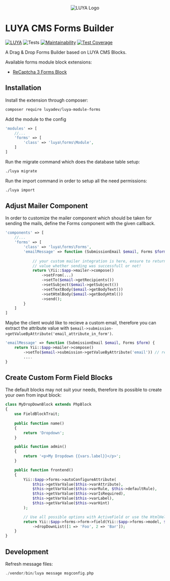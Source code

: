 <p align="center">
  <img src="https://raw.githubusercontent.com/luyadev/luya/master/docs/logo/luya-logo-0.2x.png" alt="LUYA Logo"/>
</p>

# LUYA CMS Forms Builder

[![LUYA](https://img.shields.io/badge/Powered%20by-LUYA-brightgreen.svg)](https://luya.io)
![Tests](https://github.com/luyadev/luya-module-forms/workflows/Tests/badge.svg)
[![Maintainability](https://api.codeclimate.com/v1/badges/41f50ebcd7330406bcc4/maintainability)](https://codeclimate.com/github/luyadev/luya-module-forms/maintainability)
[![Test Coverage](https://api.codeclimate.com/v1/badges/41f50ebcd7330406bcc4/test_coverage)](https://codeclimate.com/github/luyadev/luya-module-forms/test_coverage)

A Drag & Drop Forms Builder based on LUYA CMS Blocks.

Available forms module block extensions:

+ [ReCaptcha 3 Forms Block](https://github.com/luyadev/luya-forms-captcha)

## Installation

Install the extension through composer:

```sh
composer require luyadev/luya-module-forms
```

Add the module to the config

```php
'modules' => [
    //...
    'forms' => [
        'class' => 'luya\forms\Module',
    ]
]
```

Run the migrate command which does the database table setup:

```sh
./luya migrate
```

Run the import command in order to setup all the need permissions:

```sh
./luya import
```

## Adjust Mailer Component

In order to customize the mailer component which should be taken for sending the mails, define the Forms component with the given callback.

```php
'components' => [
    //...
    'forms' => [
        'class' => 'luya\forms\Forms',
        'emailMessage' => function (SubmissionEmail $email, Forms $form) {
        
            // your custom mailer integration is here, ensure to return a boolean
            // value whether sending was successfull or not!    
            return \Yii::$app->mailer->compose()
                ->setFrom(...)
                ->setTo($email->getRecipients())
                ->setSubject($email->getSubject())
                ->setTextBody($email->getBodyText())
                ->setHtmlBody($email->getBodyHtml())
                ->send();
        }
    ]
]
```

Maybe the client would like to recieve a custom email, therefore you can extract the attribute value with `$email->submission->getValueByAttribute('email_attribute_in_form')`.

```php
'emailMessage' => function (SubmissionEmail $email, Forms $form) {
    return Yii::$app->mailer->compose()
        ->setTo($email->submission->getValueByAttribute('email')) // receives the value from the user entered data.        
        ....
}
```

## Create Custom Form Field Blocks

The default blocks may not suit your needs, therefore its possible to create your own from input block:

```php
class MyDropDownBlock extends PhpBlock
{
    use FieldBlockTrait;
    
    public function name()
    {
        return 'Dropdown';
    }

    public function admin()
    {
        return '<p>My Dropdown {{vars.label}}</p>';
    }

    public function frontend()
    {
        Yii::$app->forms->autoConfigureAttribute(
            $this->getVarValue($this->varAttribute),
            $this->getVarValue($this->varRule, $this->defaultRule), 
            $this->getVarValue($this->varIsRequired),
            $this->getVarValue($this->varLabel),
            $this->getVarValue($this->varHint)
        );

        // Use all possible options with ActiveField or use the HtmlHelper
        return Yii::$app->forms->form->field(Yii::$app->forms->model, $this->getVarValue($this->varAttribute))
            ->dropDownList([1 => 'Foo', 2 => 'Bar']);
    }
}
```

## Development

Refresh message files:

```php
./vendor/bin/luya message msgconfig.php 
```
